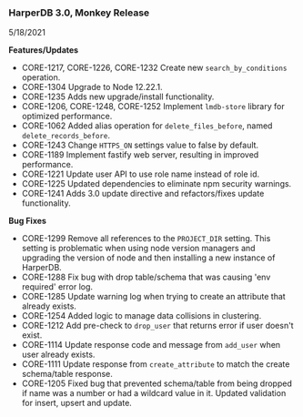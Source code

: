 ### HarperDB 3.0, Monkey Release

5/18/2021

**Features/Updates**

- CORE-1217, CORE-1226, CORE-1232 Create new `search_by_conditions` operation.
- CORE-1304 Upgrade to Node 12.22.1.
- CORE-1235 Adds new upgrade/install functionality.
- CORE-1206, CORE-1248, CORE-1252 Implement `lmdb-store` library for optimized performance.
- CORE-1062 Added alias operation for `delete_files_before`, named `delete_records_before`.
- CORE-1243 Change `HTTPS_ON` settings value to false by default.
- CORE-1189 Implement fastify web server, resulting in improved performance.
- CORE-1221 Update user API to use role name instead of role id.
- CORE-1225 Updated dependencies to eliminate npm security warnings.
- CORE-1241 Adds 3.0 update directive and refactors/fixes update functionality.

**Bug Fixes**

- CORE-1299 Remove all references to the `PROJECT_DIR` setting. This setting is problematic when using node version managers and upgrading the version of node and then installing a new instance of HarperDB.
- CORE-1288 Fix bug with drop table/schema that was causing 'env required' error log.
- CORE-1285 Update warning log when trying to create an attribute that already exists.
- CORE-1254 Added logic to manage data collisions in clustering.
- CORE-1212 Add pre-check to `drop_user` that returns error if user doesn't exist.
- CORE-1114 Update response code and message from `add_user` when user already exists.
- CORE-1111 Update response from `create_attribute` to match the create schema/table response.
- CORE-1205 Fixed bug that prevented schema/table from being dropped if name was a number or had a wildcard value in it. Updated validation for insert, upsert and update.
